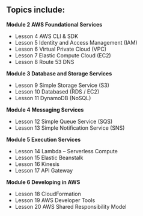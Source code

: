 <!-- # Overview 
This course, "AWS Certified Developer Complete Video Course" focuses on the role-based certification, AWS Developer Associate.  According to Amazon, “this exam validates proficiency in developing, deploying, and debugging cloud-based applications using AWS.” Amazon Web Services currently has over 130 individual services available for use.  Each service falls into an overarching category such as compute, storage, database, networking, etc.  The AWS Developer Associate focuses on those services and concepts relevant to developers using, or intending to use, AWS services to create their applications.  This course covers the published blueprint for the Associate level Certified Developer exam.  

**It’s important to note that this course is not intended to teach you to how program or develop applications.  The goal is to help you understand the services that are available to run the applications you develop through live demonstration.**  Each lesson begins with a walk-through to provide an overview of the topic and then goes into demonstration mode.  The majority of the  demonstrations in this course are accomplished with a free AWS Trial Account so you can follow along.
 -->
## Topics include: 

<!-- **Module 1 Course and AWS Overview**

* Lesson 1 Course Overview  
* Lesson 2 Cloud Services  
* Lesson 3 Setting up a Lab   -->

**Module 2 AWS Foundational Services**  

* Lesson 4 AWS CLI & SDK  
* Lesson 5 Identity and Access Management (IAM)  
* Lesson 6 Virtual Private Cloud (VPC)  
* Lesson 7 Elastic Compute Cloud (EC2)  
* Lesson 8 Route 53 DNS  

**Module 3 Database and Storage Services**  

* Lesson 9 Simple Storage Service (S3)  
* Lesson 10 Databased (RDS / EC2)  
* Lesson 11 DynamoDB (NoSQL)  

**Module 4 Messaging Services**  

* Lesson 12 Simple Queue Service (SQS)  
* Lesson 13 Simple Notification Service (SNS)  

**Module 5 Execution Services**  

* Lesson 14 Lambda – Serverless Compute  
* Lesson 15 Elastic Beanstalk  
* Lesson 16 Kinesis  
* Lesson 17 API Gateway  

**Module 6 Developing in AWS**  

* Lesson 18 CloudFormation  
* Lesson 19 AWS Developer Tools  
* Lesson 20 AWS Shared Responsibility Model  


<!-- # About the Instructor -->
<!-- Nick Garner, CCIE No. 17871, is a solutions architect with Denali Advanced Integration.  Prior to joining Denali in 2017, he was a solutions architect with Cisco Advanced Services group for 10 years.   He has also co-founded an IoT company that runs entirely on AWS.  Nick holds certifications in several areas including two CCIEs (routing/switching and security), CISSP, CEH, and AWS SA/Dev.  In his day job, he does quite a bit with Amazon Web Services design, particularly with respect to extending enterprise services into cloud service providers such as Amazon AWS, Microsoft Azure, and Google Compute. -->
